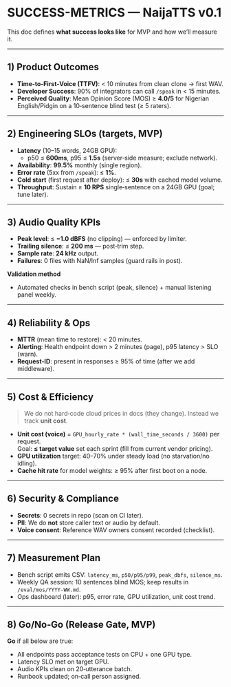 # SUCCESS-METRICS — NaijaTTS v0.1

This doc defines **what success looks like** for MVP and how we’ll measure it.

---

## 1) Product Outcomes
- **Time‑to‑First‑Voice (TTFV)**: < 10 minutes from clean clone → first WAV.
- **Developer Success**: 90% of integrators can call `/speak` in < 15 minutes.
- **Perceived Quality**: Mean Opinion Score (MOS) ≥ **4.0/5** for Nigerian English/Pidgin on a 10‑sentence blind test (≥ 5 raters).

---

## 2) Engineering SLOs (targets, MVP)
- **Latency** (10–15 words, 24GB GPU):
  - p50 ≤ **600ms**, p95 ≤ **1.5s** (server‑side measure; exclude network).
- **Availability**: **99.5%** monthly (single region).
- **Error rate** (5xx from `/speak`): ≤ **1%**.
- **Cold start** (first request after deploy): ≤ **30s** with cached model volume.
- **Throughput**: Sustain ≥ **10 RPS** single‑sentence on a 24GB GPU (goal; tune later).

---

## 3) Audio Quality KPIs
- **Peak level**: ≤ **−1.0 dBFS** (no clipping) — enforced by limiter.
- **Trailing silence**: ≤ **200 ms** — post‑trim step.
- **Sample rate**: **24 kHz** output.
- **Failures**: 0 files with NaN/Inf samples (guard rails in post).

**Validation method**
- Automated checks in bench script (peak, silence) + manual listening panel weekly.

---

## 4) Reliability & Ops
- **MTTR** (mean time to restore): < 20 minutes.
- **Alerting**: Health endpoint down > 2 minutes (page), p95 latency > SLO (warn).
- **Request‑ID**: present in responses ≥ 95% of time (after we add middleware).

---

## 5) Cost & Efficiency
> We do not hard‑code cloud prices in docs (they change). Instead we track **unit cost**.

- **Unit cost (voice)** = `GPU_hourly_rate * (wall_time_seconds / 3600)` per request.  
  Goal: **≤ target value** set each sprint (fill from current vendor pricing).
- **GPU utilization** target: 40–70% under steady load (no starvation/no idling).
- **Cache hit rate** for model weights: ≥ 95% after first boot on a node.

---

## 6) Security & Compliance
- **Secrets**: 0 secrets in repo (scan on CI later).
- **PII**: We do **not** store caller text or audio by default.
- **Voice consent**: Reference WAV owners consent recorded (checklist).

---

## 7) Measurement Plan
- Bench script emits CSV: `latency_ms`, `p50/p95/p99`, `peak_dbfs`, `silence_ms`.
- Weekly QA session: 10 sentences blind MOS; keep results in `/eval/mos/YYYY‑WW.md`.
- Ops dashboard (later): p95, error rate, GPU utilization, unit cost trend.

---

## 8) Go/No‑Go (Release Gate, MVP)
**Go** if all below are true:
- All endpoints pass acceptance tests on CPU + one GPU type.
- Latency SLO met on target GPU.
- Audio KPIs clean on 20‑utterance batch.
- Runbook updated; on‑call person assigned.

